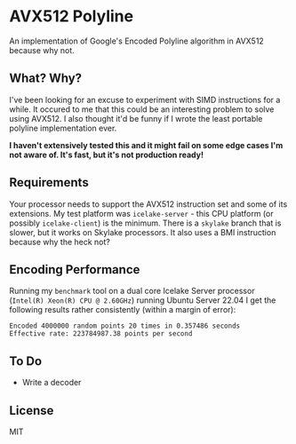 # AVX512 Polyline

An implementation of Google's Encoded Polyline algorithm in AVX512 because why not.

## What? Why?

I've been looking for an excuse to experiment with SIMD instructions for a while. It occured to me that this could be an interesting problem to solve using AVX512. I also thought it'd be funny if I wrote the least portable polyline implementation ever.

**I haven't extensively tested this and it might fail on some edge cases I'm not aware of. It's fast, but it's not production ready!**

## Requirements
Your processor needs to support the AVX512 instruction set and some of its extensions. My test platform was `icelake-server` - this CPU platform (or possibly `icelake-client`) is the minimum. There is a `skylake` branch that is slower, but it works on Skylake processors. It also uses a BMI instruction because why the heck not?

## Encoding Performance
Running my `benchmark` tool on a dual core Icelake Server processor (`Intel(R) Xeon(R) CPU @ 2.60GHz`) running Ubuntu Server 22.04 I get the following results rather consistently (within a margin of error):

```
Encoded 4000000 random points 20 times in 0.357486 seconds
Effective rate: 223784987.38 points per second
```

## To Do
* Write a decoder

## License
MIT
